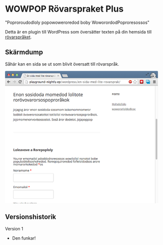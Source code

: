 WOWPOP Rövarspraket Plus
========================

"Poproroudodloly popowoweroredod boby WoworordodPoproresossos"

Detta är en plugin till WordPress som översätter texten på din hemsida till [rövarspråket](http://sv.wikipedia.org/wiki/Rövarspråket).

## Skärmdump

Såhär kan en sida se ut som blivit översatt till rövarspråk.

![Skärmdump som visar en sida översatt till rövarspråket](rovarspraket-wordpress-screenshot.png)

## Versionshistorik

Version 1
- Den funkar!

